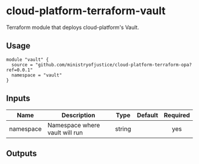 # cloud-platform-terraform-vault

Terraform module that deploys cloud-platform's Vault.

## Usage

```hcl
module "vault" {
  source = "github.com/ministryofjustice/cloud-platform-terraform-opa?ref=0.0.1"
  namespace = "vault"
}
```

## Inputs

| Name                         | Description                                        | Type | Default | Required |
|------------------------------|----------------------------------------------------|:----:|:-------:|:--------:|
| namespace         | Namespace where vault will run                | string   |       | yes |

## Outputs
